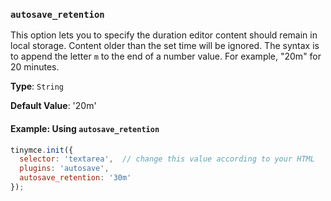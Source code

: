 ### `autosave_retention`

This option lets you to specify the duration editor content should remain in local storage. Content older than the set time will be ignored. The syntax is to append the letter `m` to the end of a number value. For example, "20m" for 20 minutes.

**Type**: `String`

**Default Value**: '20m'

#### Example: Using `autosave_retention`

```js
tinymce.init({
  selector: 'textarea',  // change this value according to your HTML
  plugins: 'autosave',
  autosave_retention: '30m'
});
```

